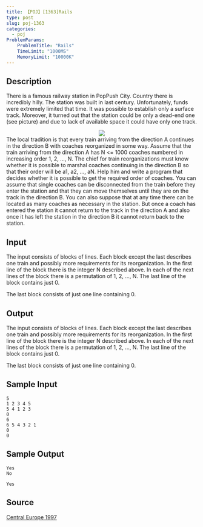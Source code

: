 ```yaml
---
title: 【POJ】[1363]Rails
type: post
slug: poj-1363
categories:
  - poj
ProblemParams:
    ProblemTitle: "Rails"
    TimeLimit: "1000MS"
    MemoryLimit: "10000K"
---
```


## Description

There is a famous railway station in PopPush City. Country there is incredibly hilly. The station was built in last century. Unfortunately, funds were extremely limited that time. It was possible to establish only a surface track. Moreover, it turned out that the station could be only a dead-end one (see picture) and due to lack of available space it could have only one track.  
<div style="text-align: center;"><img src="https://r2-oj.boiltask.com/1363/20ef88ce907a497145f42cae200b2227"></div>  
The local tradition is that every train arriving from the direction A continues in the direction B with coaches reorganized in some way. Assume that the train arriving from the direction A has N <= 1000 coaches numbered in increasing order 1, 2, ..., N. The chief for train reorganizations must know whether it is possible to marshal coaches continuing in the direction B so that their order will be a1, a2, ..., aN. Help him and write a program that decides whether it is possible to get the required order of coaches. You can assume that single coaches can be disconnected from the train before they enter the station and that they can move themselves until they are on the track in the direction B. You can also suppose that at any time there can be located as many coaches as necessary in the station. But once a coach has entered the station it cannot return to the track in the direction A and also once it has left the station in the direction B it cannot return back to the station.

## Input

The input consists of blocks of lines. Each block except the last describes one train and possibly more requirements for its reorganization. In the first line of the block there is the integer N described above. In each of the next lines of the block there is a permutation of 1, 2, ..., N. The last line of the block contains just 0.  
  
The last block consists of just one line containing 0.

## Output

The input consists of blocks of lines. Each block except the last describes one train and possibly more requirements for its reorganization. In the first line of the block there is the integer N described above. In each of the next lines of the block there is a permutation of 1, 2, ..., N. The last line of the block contains just 0.  
  
The last block consists of just one line containing 0.

## Sample Input

```
5
1 2 3 4 5
5 4 1 2 3
0
6
6 5 4 3 2 1
0
0
```

## Sample Output

```
Yes
No

Yes

```

## Source

[Central Europe 1997](https://web.archive.org/web/http://poj.org/searchproblem?field=source&key=Central+Europe+1997)

